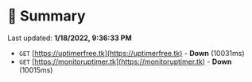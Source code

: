 # 📖 Summary
Last updated: **1/18/2022, 9:36:33 PM**

- `GET` [https://uptimerfree.tk](https://uptimerfree.tk) - **Down** (10031ms)
- `GET` [https://monitoruptimer.tk](https://monitoruptimer.tk) - **Down** (10015ms)
